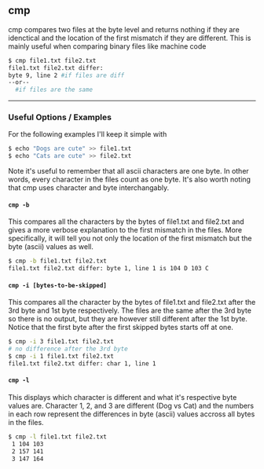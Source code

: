 cmp
-------

cmp compares two files at the byte level and returns nothing if they are idenctical and the location of the first mismatch if they are different. This is mainly useful when comparing binary files like machine code

~~~ bash
$ cmp file1.txt file2.txt
file1.txt file2.txt differ:
byte 9, line 2 #if files are diff
--or--
  #if files are the same
~~~

---

### Useful Options / Examples
For the following examples I'll keep it simple with 
~~~ bash
$ echo "Dogs are cute" >> file1.txt
$ echo "Cats are cute" >> file2.txt
~~~
Note it's useful to remember that all ascii characters are one byte. In other words, every character in the files count as one byte. It's also worth noting that cmp uses character and byte interchangably.

#### `cmp -b`
This compares all the characters by the bytes of file1.txt and file2.txt and gives a more verbose explanation to the first mismatch in the files. More specifically, it will tell you not only the location of the first mismatch but the byte (ascii) values as well.
~~~ bash
$ cmp -b file1.txt file2.txt 
file1.txt file2.txt differ: byte 1, line 1 is 104 D 103 C
~~~

#### `cmp -i [bytes-to-be-skipped]`
This compares all the character by the bytes of file1.txt and file2.txt after the 3rd byte and 1st byte respectively. The files are the same after the 3rd byte so there is no output, but they are however still different after the 1st byte. Notice that the first byte after the first skipped bytes starts off at one.
~~~ bash
$ cmp -i 3 file1.txt file2.txt
# no difference after the 3rd byte
$ cmp -i 1 file1.txt file2.txt
file1.txt file2.txt differ: char 1, line 1
~~~

#### `cmp -l`
This displays which character is different and what it's respective byte values are. Character 1, 2, and 3 are different (Dog vs Cat) and the numbers in each row represent the differences in byte (ascii) values accross all bytes in the files.
~~~ bash
$ cmp -l file1.txt file2.txt
 1 104 103
 2 157 141
 3 147 164
~~~

